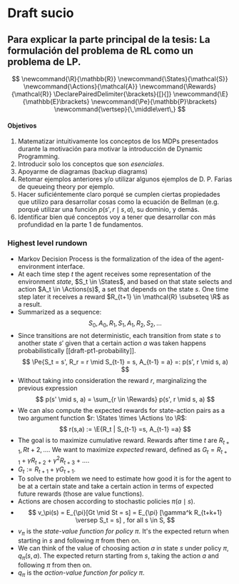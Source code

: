# Draft sucio 
## Para explicar la parte principal de la tesis: La formulación del problema de RL como un problema de LP.

$$
\newcommand{\R}{\mathbb{R}}
\newcommand{\States}{\mathcal{S}}
\newcommand{\Actions}{\mathcal{A}}
\newcommand{\Rewards}{\mathcal{R}}
\DeclarePairedDelimiter{\brackets}{[}{]}
\newcommand{\E}{\mathbb{E}\brackets}
\newcommand{\Pe}{\mathbb{P}\brackets}
\newcommand{\vertsep}{\,\middle\vert\,} 
$$

#### Objetivos
1. Matematizar intuitivamente los conceptos de los MDPs presentados durante la motivación para motivar la introducción de Dynamic Programming.
2. Introducir solo los conceptos que son _esenciales_.
3. Apoyarme de diagramas (backup diagrams)
4. Retomar ejemplos anteriores y/o utilizar algunos ejemplos de D. P. Farias de queueing theory por ejemplo.
5. Hacer suficiéntemente claro porqué se cumplen ciertas propiedades que utilizo para desarrollar cosas como la ecuación de Bellman (e.g. porqué utilizar una función $p(s', r \mid s, a)$, su dominio, y demás.
6. Identificar bien qué conceptos voy a tener que desarrollar con más profundidad en la parte 1 de fundamentos.

### Highest level rundown
- Markov Decision Process is the formalization of the idea of the agent-environment interface.
- At each time step $t$ the agent receives some representation of the environment _state_, $S_t \in \States$, and based on that state selects and action $A_t \in \Actions(s)$, a set that depends on the state $s$. One time step later it receives a reward $R_{t+1} \in \mathcal{R} \subseteq \R$ as a result.
- Summarized as a sequence:
$$
S_0, A_0, R_1, S_1, A_1, R_2, S_2, \dots
$$
- Since transitions are not deterministic, each transition from state $s$ to another state $s'$ given that a certain action $a$ was taken happens probabilistically [[draft-pt1-probability]]. 
$$
\Pe{S_t = s', R_r = r \mid S_{t-1} = s, A_{t-1} = a} =: p(s', r \mid s, a)
$$
- Without taking into consideration the reward $r$, marginalizing the previous expression
$$
p(s' \mid s, a) = \sum_{r \in \Rewards} p(s', r \mid s, a)
$$
- We can also compute the expected rewards for state-action pairs as a two argument function $r: \States \times \Actions \to \R$:
$$
r(s,a) := \E{R_t | S_{t-1} =s, A_{t-1} =a}
$$
- The goal is to maximize cumulative reward. Rewards after time $t$ are $R_{t+1}, R{t+2}, \ldots$.  We want to maximize _expected_ reward, defined as $G_t = R_{t+1} + \gamma R_{t+2} + \gamma^2 R_{t+3} + \dots$.
- $G_t := R_{t+1} + \gamma G_{t+1}$.
- To solve the problem we need to estimate how good it is for the agent to be at a certain state and take a certain action in terms of expected future rewards (those are value functions).
- Actions are chosen according to stochastic policies $\pi(a \mid s)$.
- $$
v_\pi(s) = E_{\pi}[Gt \mid St = s] = E_{\pi}
[\gamma^k R_{t+k+1} \versep S_t = s] , for all s \in S,
$$
- $v_\pi$ is the _state-value function for policy $\pi$_. It's the expected return when starting in $s$ and following $\pi$ from then on.
- We can think of the value of choosing action $a$ in state $s$ under policy $\pi$, $q_{\pi} (s,a)$. The expected return starting from $s$, taking the action $a$ and following $\pi$ from then on.
- $q_\pi$ is the _action-value function for policy $\pi$_.